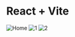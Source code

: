 # React + Vite
![Home](https://github.com/user-attachments/assets/2c29e999-65ae-48e4-9f6f-e302880ace8f)
![1](https://github.com/user-attachments/assets/ac1ea9c4-28a7-453a-89a4-4141935487b7)
![2](https://github.com/user-attachments/assets/5ff1f793-5aca-4d4e-8edf-1b530ac835e0)
